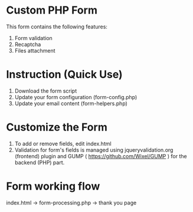 # Custom PHP Form

This form contains the following features:

1. Form validation
2. Recaptcha
3. Files attachment

# Instruction (Quick Use)

1. Download the form script
2. Update your form configuration (form-config.php)
3. Update your email content (form-helpers.php)

# Customize the Form

1. To add or remove fields, edit index.html
2. Validation for form's fields is managed using jqueryvalidation.org (frontend) plugin and GUMP ( https://github.com/Wixel/GUMP ) for the backend (PHP) part.

# Form working flow

index.html -> form-processing.php -> thank you page
